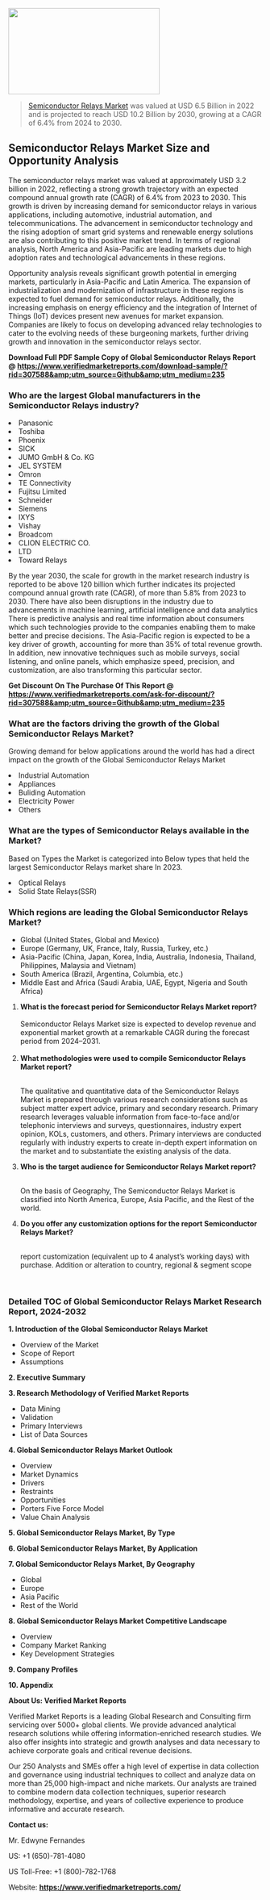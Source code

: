 <img src="https://ffe5etoiles.com/wp-content/uploads/2024/12/MST1-300x171.png" alt="" width="300" height="171" class="alignnone size-medium wp-image-20088" /><blockquote><p><p><a href="https://www.verifiedmarketreports.com/download-sample/?rid=307588&utm_source=Github&utm_medium=235" target="_blank">Semiconductor Relays Market</a> was valued at USD 6.5 Billion in 2022 and is projected to reach USD 10.2 Billion by 2030, growing at a CAGR of 6.4% from 2024 to 2030.</p></blockquote><p><h2>Semiconductor Relays Market Size and Opportunity Analysis</h2><p>The semiconductor relays market was valued at approximately USD 3.2 billion in 2022, reflecting a strong growth trajectory with an expected compound annual growth rate (CAGR) of 6.4% from 2023 to 2030. This growth is driven by increasing demand for semiconductor relays in various applications, including automotive, industrial automation, and telecommunications. The advancement in semiconductor technology and the rising adoption of smart grid systems and renewable energy solutions are also contributing to this positive market trend. In terms of regional analysis, North America and Asia-Pacific are leading markets due to high adoption rates and technological advancements in these regions.</p><p>Opportunity analysis reveals significant growth potential in emerging markets, particularly in Asia-Pacific and Latin America. The expansion of industrialization and modernization of infrastructure in these regions is expected to fuel demand for semiconductor relays. Additionally, the increasing emphasis on energy efficiency and the integration of Internet of Things (IoT) devices present new avenues for market expansion. Companies are likely to focus on developing advanced relay technologies to cater to the evolving needs of these burgeoning markets, further driving growth and innovation in the semiconductor relays sector.</p></p><p class=""><strong>Download Full PDF Sample Copy of Global Semiconductor Relays Report @ <a href="https://www.verifiedmarketreports.com/download-sample/?rid=307588&amp;utm_source=Github&amp;utm_medium=235" target="_blank">https://www.verifiedmarketreports.com/download-sample/?rid=307588&amp;utm_source=Github&amp;utm_medium=235</a></strong></p><h3 id="" class="">Who are the largest Global manufacturers in the Semiconductor Relays industry?</h3><p><li>Panasonic</li><li> Toshiba</li><li> Phoenix</li><li> SICK</li><li> JUMO GmbH & Co. KG</li><li> JEL SYSTEM</li><li> Omron</li><li> TE Connectivity</li><li> Fujitsu Limited</li><li> Schneider</li><li> Siemens</li><li> IXYS</li><li> Vishay</li><li> Broadcom</li><li> CLION ELECTRIC CO.</li><li>LTD</li><li> Toward Relays</li></p><div class=""><div class="" dir="" data-message-author-role="" data-message-id="" data-message-model-slug=""><div class=""><div class=""><div class=""><div class="" dir="" data-message-author-role="" data-message-id="" data-message-model-slug=""><div class=""><div class=""><p>By the year 2030, the scale for growth in the market research industry is reported to be above 120 billion which further indicates its projected compound annual growth rate (CAGR), of more than 5.8% from 2023 to 2030. There have also been disruptions in the industry due to advancements in machine learning, artificial intelligence and data analytics There is predictive analysis and real time information about consumers which such technologies provide to the companies enabling them to make better and precise decisions. The Asia-Pacific region is expected to be a key driver of growth, accounting for more than 35% of total revenue growth. In addition, new innovative techniques such as mobile surveys, social listening, and online panels, which emphasize speed, precision, and customization, are also transforming this particular sector.</p><p><strong>Get Discount On The Purchase Of This Report @&nbsp; <a href="https://www.verifiedmarketreports.com/ask-for-discount/?rid=307588&amp;utm_source=Github&amp;utm_medium=235" target="_blank">https://www.verifiedmarketreports.com/ask-for-discount/?rid=307588&amp;utm_source=Github&amp;utm_medium=235</a></strong></p></div></div></div></div></div></div></div></div><h3 id="" class="">What are the factors driving the growth of the Global Semiconductor Relays Market?</h3><p id="" class="">Growing demand for below applications around the world has had a direct impact on the growth of the Global Semiconductor Relays Market</p><p id="" class=""><li>Industrial Automation</li><li> Appliances</li><li> Buliding Automation</li><li> Electricity Power</li><li> Others</li></p><h3 id="" class="">What are the types of Semiconductor Relays available in the Market?</h3><p id="" class="">Based on Types the Market is categorized into Below types that held the largest Semiconductor Relays market share In 2023.</p><p id="" class=""><li>Optical Relays</li><li> Solid State Relays(SSR)</li></p><h3 id="" class="">Which regions are leading the Global Semiconductor Relays Market?</h3><ul><li>Global (United States, Global and Mexico)</li><li>Europe (Germany, UK, France, Italy, Russia, Turkey, etc.)</li><li>Asia-Pacific (China, Japan, Korea, India, Australia, Indonesia, Thailand, Philippines, Malaysia and Vietnam)</li><li>South America (Brazil, Argentina, Columbia, etc.)</li><li>Middle East and Africa (Saudi Arabia, UAE, Egypt, Nigeria and South Africa)</li></ul><p><ol><li><strong>What is the forecast period for Semiconductor Relays Market report?<br /></strong><br /><span data-sheets-root="1" data-sheets-value="{&quot;1&quot;:2,&quot;2&quot;:&quot;XXXX size is expected to develop revenue and exponential market growth at a remarkable CAGR during the forecast period from 2024&ndash;2030.&quot;}" data-sheets-userformat="{&quot;2&quot;:12674,&quot;4&quot;:{&quot;1&quot;:2,&quot;2&quot;:16776960},&quot;10&quot;:2,&quot;11&quot;:0,&quot;15&quot;:&quot;Arial&quot;,&quot;16&quot;:12}">Semiconductor Relays Market size is expected to develop revenue and exponential market growth at a remarkable CAGR during the forecast period from 2024&ndash;2031.</span><br /><br /></li><li><strong>What methodologies were used to compile Semiconductor Relays Market report?<br /><br /></strong><p>The qualitative and quantitative data of the&nbsp;Semiconductor Relays Market is prepared through various research considerations such as subject matter expert advice, primary and secondary research. Primary research leverages valuable information from face-to-face and/or telephonic interviews and surveys, questionnaires, industry expert opinion, KOLs, customers, and others. Primary interviews are conducted regularly with industry experts to create in-depth expert information on the market and to substantiate the existing analysis of the data.&nbsp;</p></li><li><strong>Who is the target audience for Semiconductor Relays Market report?<br /><br /></strong><p>On the basis of Geography, The&nbsp;Semiconductor Relays Market is classified into North America, Europe, Asia Pacific, and the Rest of the world.</p></li><li><strong>Do you offer any customization options for the report Semiconductor Relays Market?<br /><br /></strong><p>report customization (equivalent up to 4 analyst&rsquo;s working days) with purchase. Addition or alteration to country, regional &amp; segment scope</p><p>&nbsp;</p></li></ol></p><h3 id="" class="">Detailed TOC of Global Semiconductor Relays Market Research Report, 2024-2032</h3><p id="" class=""><strong>1. Introduction of the Global Semiconductor Relays Market</strong></p><ul><li>Overview of the Market</li><li>Scope of Report</li><li>Assumptions</li></ul><p id="" class=""><strong>2. Executive Summary</strong></p><p id="" class=""><strong>3. Research Methodology of&nbsp;Verified Market Reports</strong></p><ul><li>Data Mining</li><li>Validation</li><li>Primary Interviews</li><li>List of Data Sources</li></ul><p id="" class=""><strong>4. Global Semiconductor Relays Market Outlook</strong></p><ul><li>Overview</li><li>Market Dynamics</li><li>Drivers</li><li>Restraints</li><li>Opportunities</li><li>Porters Five Force Model</li><li>Value Chain Analysis</li></ul><p id="" class=""><strong>5. Global Semiconductor Relays Market, By&nbsp;Type</strong></p><p id="" class=""><strong>6. Global Semiconductor Relays Market, By Application</strong></p><p id="" class=""><strong>7. Global Semiconductor Relays Market, By Geography</strong></p><ul><li>Global</li><li>Europe</li><li>Asia Pacific</li><li>Rest of the World</li></ul><p id="" class=""><strong>8. Global Semiconductor Relays Market Competitive Landscape</strong></p><ul><li>Overview</li><li>Company Market Ranking</li><li>Key Development Strategies</li></ul><p id="" class=""><strong>9. Company Profiles</strong></p><p id="" class=""><strong>10. Appendix</strong></p><p id="" class=""><strong>About Us: Verified Market Reports</strong></p><p id="" class="">Verified Market Reports is a leading Global Research and Consulting firm servicing over 5000+ global clients. We provide advanced analytical research solutions while offering information-enriched research studies. We also offer insights into strategic and growth analyses and data necessary to achieve corporate goals and critical revenue decisions.</p><p id="" class="">Our 250 Analysts and SMEs offer a high level of expertise in data collection and governance using industrial techniques to collect and analyze data on more than 25,000 high-impact and niche markets. Our analysts are trained to combine modern data collection techniques, superior research methodology, expertise, and years of collective experience to produce informative and accurate research.</p><p id="" class=""><strong>Contact us:</strong></p><p id="" class="">Mr. Edwyne Fernandes</p><p id="" class="">US: +1 (650)-781-4080</p><p id="" class="">US Toll-Free: +1 (800)-782-1768</p><p id="" class="">Website: <a target="" data-test-app-aware-link=""><strong>https://www.verifiedmarketreports.com/</strong></a></p>
